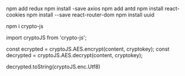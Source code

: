 npm add redux
npm install -save axios
npm add antd
npm install react-cookies
npm install --save react-router-dom
npm install uuid


npm i crypto-js

import cryptoJS from 'crypto-js';

const ecrypted = cryptoJS.AES.encrypt(content, cryptokey);
const decrypted = cryptoJS.AES.decrypt(content, cryptokey);

decrypted.toString(cryptoJS.enc.Utf8)
